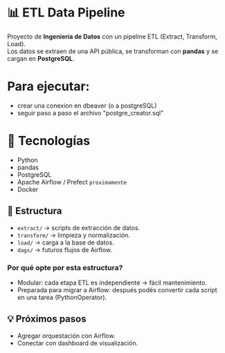 # 📊 ETL Data Pipeline

Proyecto de **Ingeniería de Datos** con un pipeline ETL (Extract, Transform, Load).  
Los datos se extraen de una API pública, se transforman con **pandas** y se cargan en **PostgreSQL**.

# Para ejecutar:
- crear una conexion en dbeaver (o a postgreSQL)
- seguir paso a paso el archivo "postgre_creator.sql" 

# 🚀 Tecnologías
- Python
- pandas
- PostgreSQL
- Apache Airflow / Prefect `proximamente`
- Docker

## 📂 Estructura
- `extract/` → scripts de extracción de datos.
- `transform/` → limpieza y normalización.
- `load/` → carga a la base de datos.
- `dags/` → futuros flujos de Airflow.

### Por qué opte por esta estructura?
- Modular: cada etapa ETL es independiente → fácil mantenimiento.
- Preparada para migrar a Airflow: después podés convertir cada script en una tarea (PythonOperator).

## 💡 Próximos pasos
- Agregar orquestación con Airflow.
- Conectar con dashboard de visualización.
